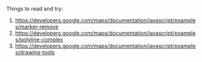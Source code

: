 Things to read and try:
1. https://developers.google.com/maps/documentation/javascript/examples/marker-remove
2. https://developers.google.com/maps/documentation/javascript/examples/polyline-complex
3. https://developers.google.com/maps/documentation/javascript/examples/drawing-tools
